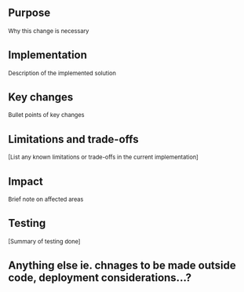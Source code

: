 ## Purpose
<sub>Why this change is necessary</sub>

## Implementation
<sub>Description of the implemented solution</sub>


## Key changes
<sub>Bullet points of key changes</sub>


## Limitations and trade-offs
<sub>[List any known limitations or trade-offs in the current implementation]</sub>


## Impact
<sub>Brief note on affected areas</sub>


## Testing
<sub> [Summary of testing done]</sub>



## Anything else ie. chnages to be made outside code, deployment considerations...?
